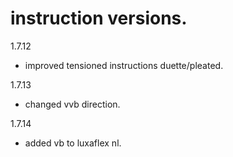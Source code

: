 # instruction versions.

1.7.12
- improved tensioned instructions duette/pleated.

1.7.13
- changed vvb direction.

1.7.14
- added vb to luxaflex nl.